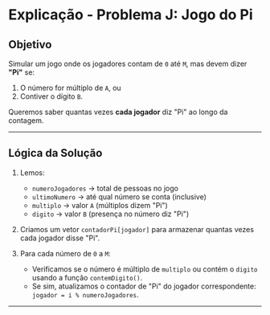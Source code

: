 # Explicação - Problema J: Jogo do Pi

## Objetivo
Simular um jogo onde os jogadores contam de `0` até `M`, mas devem dizer **"Pi"** se:
1. O número for múltiplo de `A`, ou
2. Contiver o dígito `B`.

Queremos saber quantas vezes **cada jogador** diz "Pi" ao longo da contagem.

---

## Lógica da Solução

1. Lemos:
   - `numeroJogadores` → total de pessoas no jogo
   - `ultimoNumero` → até qual número se conta (inclusive)
   - `multiplo` → valor `A` (múltiplos dizem "Pi")
   - `digito` → valor `B` (presença no número diz "Pi")

2. Criamos um vetor `contadorPi[jogador]` para armazenar quantas vezes cada jogador disse "Pi".

3. Para cada número de `0` a `M`:
   - Verificamos se o número é múltiplo de `multiplo` ou contém o `digito` usando a função `contemDigito()`.
   - Se sim, atualizamos o contador de "Pi" do jogador correspondente: `jogador = i % numeroJogadores`.

---

